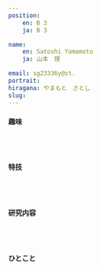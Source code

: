 ```yaml
---
position:
    en: B 3
    ja: B 3

name:
    en: Satoshi Yamamoto 
    ja: 山本　理

email: sg23336y@st.
portrait:
hiragana: やまもと　さとし
slug:
---
```


#### 趣味
<br><br>

#### 特技
<br><br>

#### 研究内容
<br><br>

#### ひとこと
<br><br>
